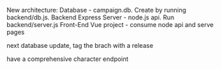 New architecture:
Database - campaign.db. Create by running backend/db.js.
Backend Express Server - node.js api. Run backend/server.js
Front-End Vue project - consume node api and serve pages

next database update, tag the brach with a release

have a comprehensive character endpoint